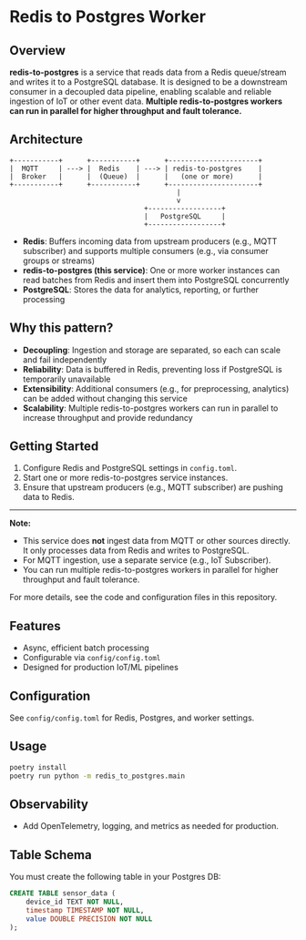 # Redis to Postgres Worker

## Overview

**redis-to-postgres** is a service that reads data from a Redis queue/stream and writes it to a PostgreSQL database. It is designed to be a downstream consumer in a decoupled data pipeline, enabling scalable and reliable ingestion of IoT or other event data. **Multiple redis-to-postgres workers can run in parallel for higher throughput and fault tolerance.**

## Architecture

```
+-----------+      +-----------+      +----------------------+
|  MQTT     | ---> |  Redis    | ---> | redis-to-postgres    |
|  Broker   |      |  (Queue)  |      |   (one or more)      |
+-----------+      +-----------+      +----------------------+
                                         |
                                         v
                                 +------------------+
                                 |   PostgreSQL     |
                                 +------------------+
```

- **Redis**: Buffers incoming data from upstream producers (e.g., MQTT subscriber) and supports multiple consumers (e.g., via consumer groups or streams)
- **redis-to-postgres (this service)**: One or more worker instances can read batches from Redis and insert them into PostgreSQL concurrently
- **PostgreSQL**: Stores the data for analytics, reporting, or further processing

## Why this pattern?

- **Decoupling**: Ingestion and storage are separated, so each can scale and fail independently
- **Reliability**: Data is buffered in Redis, preventing loss if PostgreSQL is temporarily unavailable
- **Extensibility**: Additional consumers (e.g., for preprocessing, analytics) can be added without changing this service
- **Scalability**: Multiple redis-to-postgres workers can run in parallel to increase throughput and provide redundancy

## Getting Started

1. Configure Redis and PostgreSQL settings in `config.toml`.
2. Start one or more redis-to-postgres service instances.
3. Ensure that upstream producers (e.g., MQTT subscriber) are pushing data to Redis.

---

**Note:**
- This service does **not** ingest data from MQTT or other sources directly. It only processes data from Redis and writes to PostgreSQL.
- For MQTT ingestion, use a separate service (e.g., IoT Subscriber).
- You can run multiple redis-to-postgres workers in parallel for higher throughput and fault tolerance.

For more details, see the code and configuration files in this repository.

## Features
- Async, efficient batch processing
- Configurable via `config/config.toml`
- Designed for production IoT/ML pipelines

## Configuration
See `config/config.toml` for Redis, Postgres, and worker settings.

## Usage

```bash
poetry install
poetry run python -m redis_to_postgres.main
```

## Observability
- Add OpenTelemetry, logging, and metrics as needed for production.

## Table Schema
You must create the following table in your Postgres DB:

```sql
CREATE TABLE sensor_data (
    device_id TEXT NOT NULL,
    timestamp TIMESTAMP NOT NULL,
    value DOUBLE PRECISION NOT NULL
);
```